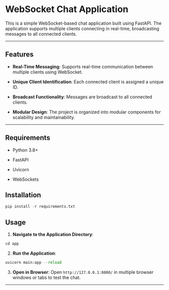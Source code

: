 # WebSocket Chat Application

This is a simple WebSocket-based chat application built using FastAPI. The application supports multiple clients connecting in real-time, broadcasting messages to all connected clients.

----------

## Features

-   **Real-Time Messaging**: Supports real-time communication between multiple clients using WebSocket.
    
-   **Unique Client Identification**: Each connected client is assigned a unique ID.
    
-   **Broadcast Functionality**: Messages are broadcast to all connected clients.
    
-   **Modular Design**: The project is organized into modular components for scalability and maintainability.
    

----------


## Requirements

-   Python 3.8+
    
-   FastAPI
    
-   Uvicorn
- WebSockets
## Installation
~~~python
pip install -r requirements.txt
~~~
## Usage
1. **Navigate to the Application Directory**:
~~~python
cd app
~~~
2. **Run the Application**:
~~~python
uvicorn main:app --reload
~~~
3. **Open in Browser**: Open `http://127.0.0.1:8000/` in multiple browser windows or tabs to test the chat.

----

